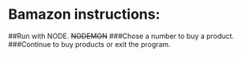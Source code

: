 # Bamazon instructions:
##Run with NODE. ~~NODEMON~~
###Chose a number to buy a product.
###Continue to buy products or exit the program.

